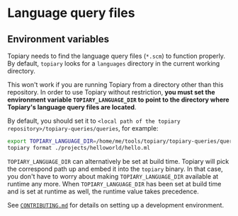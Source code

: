 # Language query files

<!----------------------------------------------------------------------
TODO: Give an explanation/overview of Tree-sitter query files and how
Topiary uses them.

For a subsequent PR...

(See https://github.com/tweag/topiary/pull/750/files#r1961950658)
----------------------------------------------------------------------->

## Environment variables

Topiary needs to find the language query files (`*.scm`) to function
properly. By default, `topiary` looks for a `languages` directory in the
current working directory.

This won't work if you are running Topiary from a directory other than this
repository. In order to use Topiary without restriction, **you must set the
environment variable `TOPIARY_LANGUAGE_DIR` to point to the directory where
Topiary's language query files are located**.

By default, you should set it to `<local path of the topiary
repository>/topiary-queries/queries`, for example:

```sh
export TOPIARY_LANGUAGE_DIR=/home/me/tools/topiary/topiary-queries/queries
topiary format ./projects/helloworld/hello.ml
```

`TOPIARY_LANGUAGE_DIR` can alternatively be set at build time. Topiary
will pick the correspond path up and embed it into the `topiary` binary.
In that case, you don't have to worry about making
`TOPIARY_LANGUAGE_DIR` available at runtime any more. When
`TOPIARY_LANGUAGE_DIR` has been set at build time and is set at runtime
as well, the runtime value takes precedence.

<!----------------------------------------------------------------------
TODO: Move CONTRIBUTING.md into the Topiary Book

For a subsequent PR...
----------------------------------------------------------------------->
See [`CONTRIBUTING.md`](https://github.com/tweag/topiary/blob/main/CONTRIBUTING.md)
for details on setting up a development environment.
